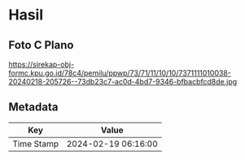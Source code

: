 # Hasil

## Foto C Plano

https://sirekap-obj-formc.kpu.go.id/78c4/pemilu/ppwp/73/71/11/10/10/7371111010038-20240218-205726--73db23c7-ac0d-4bd7-9346-bfbacbfcd8de.jpg


## Metadata

| Key        | Value               |
| ---------- | ------------------- |
| Time Stamp | 2024-02-19 06:16:00 |




